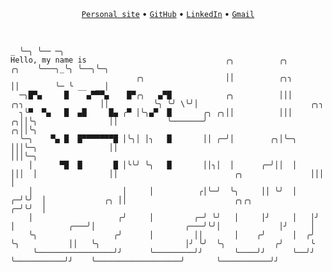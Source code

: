 <div align="center">
	<a title="Personal site" href="https://ngdnam.netlify.app/"><code>Personal site</code></a> &bull; <a title="GitHub" href="https://github.com/nguyend-nam"><code>GitHub</code></a> &bull; <a title="LinkedIn" href="https://www.linkedin.com/in/nguyendinhnam0320/"><code>LinkedIn</code></a> &bull; <a title="Gmail" href="https://mail.google.com/mail/?view=cm&fs=1&tf=1&to=nguyennamnade22@gmail.com"><code>Gmail</code></a>
</div>
<br/>

```
                                                                                                   _ ╰─╮ ╰── ─╮
Hello, my name is                               ╭╮          ╭╮                             ╭╮    ╰───╮_╰╮ ╰──╮╰─╮
                            ╭╮                  ││          ╭╮╮                            ││        ╰─ ╰ __  __│
  ─╮█▀▄     █    ▄▀▀▀▄    █▀╭╮   ▄▀█            ╭╮          │││        ╭╮╮                 ││          ╰╮ ╰╯ \╰╯│                         ╭╮╮ 
  ╮╰▀  ▀▄   █  ▄█     █▄ ╭▀ │╰╮▄▀  █       ╭╮ ╭╮││          │││      ╭╮││╰╮                ││           ╰───────╯                       ╭╮││╰╮
  ╰─╮    ▀▄ █  █▀▀▀▀▀▀▀█ │╰╮│ │╮   █       ││ ╭─╯│        ╭╮│╰─╮     │││╰─╮                ││                                           │││╰─╮
    │      ▀█  █       █ │╰╰╯ ╰╮   █       ││╮│  │      ╭─╯││  │     │││  │                ││                          ╭╮               │││  │
    │                    │     │          ╭│╰─╯  ╰╮     ││ ╰╯  │   ╭─╯╰╯  │             ╭╮ ││                        ╭╮╭╮             ╭─╯╰╯  │
    │                   ╭╯     │         ╭─╯ ╰╯   │     │╯     │   │╯     │            ╭───╯│                    ╭───╯╰╯│             │╯     │
    ╰╮                 ╭╯      │         ││       │    ╭╯      │  ╭╯      ╰╮           ││   ╰╮                   │╯ ╰╯  ╰╮           ╭╯      ╰
     ╰─────────────────╯╯      ╰─────────╯╯       ╰────╯╯      ╰──╯╯       ╰───────────╯╯    ╰───────────────────╯       ╰───────────╯╯       
```
